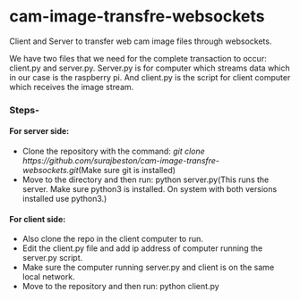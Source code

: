 # cam-image-transfre-websockets
Client and Server to transfer web cam image files through websockets.


<p>We have two files that  we need for the complete transaction to occur: client.py and server.py. Server.py is for computer which 
streams data which in our case is the raspberry pi. And client.py is the script for client computer which receives the image stream.</p>

<h3>Steps-</h3>
<h4>For server side:</h4>
<ul>
  <li>Clone the repository with the command: <i>git clone https://github.com/surajbeston/cam-image-transfre-websockets.git</i>(Make sure git is installed)</li>
  <li>Move to the directory and then run: python server.py(This runs the server. Make sure python3 is installed. On system with both versions installed use python3.)</li>
</ul>  
<h4>For client side:</h4>
<ul>
  <li>Also clone the repo in the client computer to run.</li>
  <li>Edit the client.py file and add ip address of computer running the server.py script.</li>
  <li>Make sure the computer running server.py and client is on the same local network.</li>
  <li>Move to the repository and then run: python client.py</li>
</ul>
  
